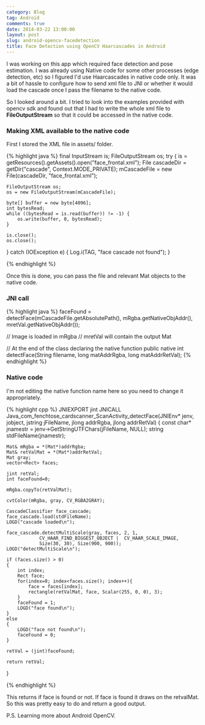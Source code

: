 ```yaml
---
category: Blog
tag: Android
comments: true
date: 2014-03-22 13:00:00
layout: post
slug: android-opencv-facedetection
title: Face Detection using OpenCV Haarcascades in Android
---
```


I was working on this app which required face detection and pose estimation. I was already using Native code for some other processes (edge detection, etc) so I figured I'd use Haarcascades in native code only. It was a bit of hassle to configure how to send xml file to JNI or whether it would load the cascade once I pass the filename to the native code.

So I looked around a bit. I tried to look into the examples provided with opencv sdk and found out that I had to write the whole xml file to **FileOutputStream** so that it could be accessed in the native code.

### Making XML available to the native code

First I stored the XML file in assets/ folder.

{% highlight java %}
final InputStream is;
FileOutputStream os;
try {
    is = getResources().getAssets().open("face_frontal.xml");
    File cascadeDir = getDir("cascade", Context.MODE_PRIVATE);
    mCascadeFile = new File(cascadeDir, "face_frontal.xml");
    
    FileOutputStream os;
    os = new FileOutputStream(mCascadeFile);
            
    byte[] buffer = new byte[4096];
    int bytesRead;
    while ((bytesRead = is.read(buffer)) != -1) {
        os.write(buffer, 0, bytesRead);
    }

    is.close();
    os.close();
} catch (IOException e) {
    Log.i(TAG, "face cascade not found");
}

{% endhighlight %}

Once this is done, you can pass the file and relevant Mat objects to the native code.

### JNI call

{% highlight java %}
faceFound = detectFace(mCascadeFile.getAbsolutePath(),
                       mRgba.getNativeObjAddr(),
                       mretVal.getNativeObjAddr());

// Image is loaded in mRgba
// mretVal will contain the output Mat 

// At the end of the class declaring the native function
public native int detectFace(String filename, long matAddrRgba,
                             long matAddrRetVal);
{% endhighlight %}

### Native code

I'm not editing the native function name here so you need to change it appropriately.

{% highlight cpp %}
JNIEXPORT jint JNICALL Java_com_fenchtose_cardscanner_ScanActivity_detectFace(JNIEnv* jenv, jobject, jstring jFileName, jlong addrRgba, jlong addrRetVal)
{
    const char* jnamestr = jenv->GetStringUTFChars(jFileName, NULL);
    string stdFileName(jnamestr);

    Mat& mRgba = *(Mat*)addrRgba;
    Mat& retValMat = *(Mat*)addrRetVal;
    Mat gray;
    vector<Rect> faces;

    jint retVal;
    int faceFound=0;

    mRgba.copyTo(retValMat);

    cvtColor(mRgba, gray, CV_RGBA2GRAY);

    CascadeClassifier face_cascade;
    face_cascade.load(stdFileName);
    LOGD("cascade loaded\n");

    face_cascade.detectMultiScale(gray, faces, 2, 1,
                CV_HAAR_FIND_BIGGEST_OBJECT |  CV_HAAR_SCALE_IMAGE,
                Size(30, 30), Size(900, 900));
    LOGD("detectMultiScale\n");

    if (faces.size() > 0)
    {
        int index;
        Rect face;
        for(index=0; index<faces.size(); index++){
            face = faces[index];
            rectangle(retValMat, face, Scalar(255, 0, 0), 3);
        }
        faceFound = 1;
        LOGD("face found\n");
    }
    else
    {
        LOGD("face not found\n");
        faceFound = 0;
    }
    
    retVal = (jint)faceFound;

    return retVal;
}

{% endhighlight %}

This returns if face is found or not. If face is found it draws on the retvalMat.
So this was pretty easy to do and return a good output.

P.S. Learning more about Android OpenCV.